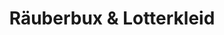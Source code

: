 ---
title: "Räuberbux & Lotterkleid"
url: /muenster/raeuberbux-und-lotterkleid/
shop: Gebrauchtwaren
---
